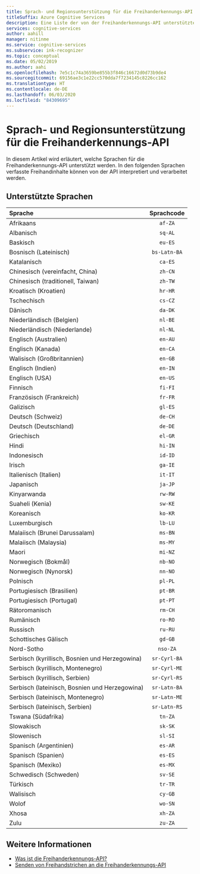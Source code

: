 ```yaml
---
title: Sprach- und Regionsunterstützung für die Freihanderkennungs-API
titleSuffix: Azure Cognitive Services
description: Eine Liste der von der Freihanderkennungs-API unterstützten natürlichen Sprachen.
services: cognitive-services
author: aahill
manager: nitinme
ms.service: cognitive-services
ms.subservice: ink-recognizer
ms.topic: conceptual
ms.date: 05/02/2019
ms.author: aahi
ms.openlocfilehash: 7e5c1c74a3659be855b3f846c16672d0d73b9de4
ms.sourcegitcommit: 69156ae3c1e22cc570dda7f7234145c8226cc162
ms.translationtype: HT
ms.contentlocale: de-DE
ms.lasthandoff: 06/03/2020
ms.locfileid: "84309695"
---
```

# <a name="language-and-region-support-for-the-ink-recognizer-api"></a>Sprach- und Regionsunterstützung für die Freihanderkennungs-API

In diesem Artikel wird erläutert, welche Sprachen für die Freihanderkennungs-API unterstützt werden. In den folgenden Sprachen verfasste Freihandinhalte können von der API interpretiert und verarbeitet werden.

## <a name="supported-languages"></a>Unterstützte Sprachen

| Sprache                                   | Sprachcode   |
|:-------------------------------------------|:---------------:|
| Afrikaans                                  |    `af-ZA`      |
| Albanisch                                   |     `sq-AL`     |
| Baskisch                                     |     `eu-ES`     |
| Bosnisch (Lateinisch)                            | `bs-Latn-BA`    |
| Katalanisch                                    |     `ca-ES`     |
| Chinesisch (vereinfacht, China)                |     `zh-CN`     |
| Chinesisch (traditionell, Taiwan)              |     `zh-TW`     |
| Kroatisch (Kroatien)                         |     `hr-HR`     |
| Tschechisch                                      |     `cs-CZ`     |
| Dänisch                                     |     `da-DK`     |
| Niederländisch (Belgien)                            |     `nl-BE`     |
| Niederländisch (Niederlande)                        |     `nl-NL`     |
| Englisch (Australien)                        |     `en-AU`     |
| Englisch (Kanada)                           |     `en-CA`     |
| Walisisch (Großbritannien)                   |     `en-GB`     |
| Englisch (Indien)                            |     `en-IN`     |
| Englisch (USA)                    |     `en-US`     |
| Finnisch                                    |     `fi-FI`     |
| Französisch (Frankreich)                            |     `fr-FR`     |
| Galizisch                                   |     `gl-ES`     |
| Deutsch (Schweiz)                      |     `de-CH`     |
| Deutsch (Deutschland)                           |     `de-DE`     |
| Griechisch                                      |     `el-GR`     |
| Hindi                                      |     `hi-IN`     |
| Indonesisch                                 |     `id-ID`     |
| Irisch                                      |     `ga-IE`     |
| Italienisch (Italien)                            |     `it-IT`     |
| Japanisch                                   |     `ja-JP`     |
| Kinyarwanda                                |     `rw-RW`     |
| Suaheli (Kenia)                          |     `sw-KE`     |
| Koreanisch                                     |     `ko-KR`     |
| Luxemburgisch                              |     `lb-LU`     |
| Malaiisch (Brunei Darussalam)                  |     `ms-BN`     |
| Malaiisch (Malaysia)                           |     `ms-MY`     |
| Maori                                      |     `mi-NZ`     |
| Norwegisch (Bokmål)                         |     `nb-NO`     |
| Norwegisch (Nynorsk)                        |     `nn-NO`     |
| Polnisch                                     |     `pl-PL`     |
| Portugiesisch (Brasilien)                        |     `pt-BR`     |
| Portugiesisch (Portugal)                      |     `pt-PT`     |
| Rätoromanisch                                    |     `rm-CH`     |
| Rumänisch                                   |     `ro-RO`     |
| Russisch                                    |     `ru-RU`     |
| Schottisches Gälisch                            |     `gd-GB`     |
| Nord-Sotho                           |    `nso-ZA`     |
| Serbisch (kyrillisch, Bosnien und Herzegowina) |  `sr-Cyrl-BA`   |
| Serbisch (kyrillisch, Montenegro)             |  `sr-Cyrl-ME`   |
| Serbisch (kyrillisch, Serbien)                 |  `sr-Cyrl-RS`   |
| Serbisch (lateinisch, Bosnien und Herzegowina)    |  `sr-Latn-BA`   |
| Serbisch (lateinisch, Montenegro)                |  `sr-Latn-ME`   |
| Serbisch (lateinisch, Serbien)                    |  `sr-Latn-RS`   |
| Tswana (Südafrika)                    |     `tn-ZA`     |
| Slowakisch                                     |     `sk-SK`     |
| Slowenisch                                  |     `sl-SI`     |
| Spanisch (Argentinien)                        |     `es-AR`     |
| Spanisch (Spanien)                            |     `es-ES`     |
| Spanisch (Mexiko)                           |     `es-MX`     |
| Schwedisch (Schweden)                           |     `sv-SE`     |
| Türkisch                                    |     `tr-TR`     |
| Walisisch                                      |     `cy-GB`     |
| Wolof                                      |     `wo-SN`     |
| Xhosa                                      |     `xh-ZA`     |
| Zulu                                       |     `zu-ZA`     |

## <a name="see-also"></a>Weitere Informationen

* [Was ist die Freihanderkennungs-API?](overview.md)
* [Senden von Freihandstrichen an die Freihanderkennungs-API](concepts/send-ink-data.md)